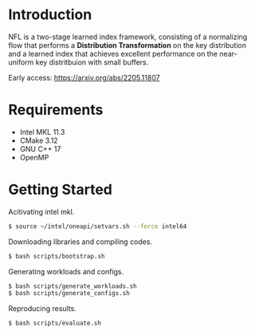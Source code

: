 # Introduction
NFL is a two-stage learned index framework, consisting of a normalizing flow that performs a **Distribution Transformation** on the key distribution and a learned index that achieves excellent performance on the near-uniform key distritbuion with small buffers.

Early access: https://arxiv.org/abs/2205.11807

# Requirements

* Intel MKL 11.3
* CMake 3.12
* GNU C++ 17
* OpenMP

# Getting Started

Acitivating intel mkl.
```bash
$ source ~/intel/oneapi/setvars.sh --force intel64
```

Downloading libraries and compiling codes.
```bash
$ bash scripts/bootstrap.sh
```

Generating workloads and configs.
```bash
$ bash scripts/generate_workloads.sh
$ bash scripts/generate_configs.sh
```

Reproducing results.
```bash
$ bash scripts/evaluate.sh
```
